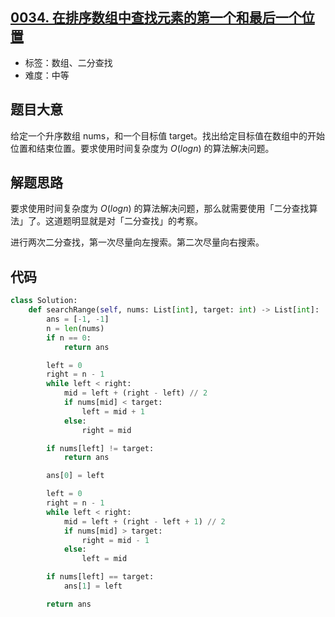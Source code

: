 ## [0034. 在排序数组中查找元素的第一个和最后一个位置](https://leetcode-cn.com/problems/find-first-and-last-position-of-element-in-sorted-array/)

- 标签：数组、二分查找
- 难度：中等

## 题目大意

给定一个升序数组 nums，和一个目标值 target。找出给定目标值在数组中的开始位置和结束位置。要求使用时间复杂度为 $O(log n)$ 的算法解决问题。

## 解题思路

要求使用时间复杂度为 $O(logn)$ 的算法解决问题，那么就需要使用「二分查找算法」了。这道题明显就是对「二分查找」的考察。

进行两次二分查找，第一次尽量向左搜索。第二次尽量向右搜索。

## 代码

```Python
class Solution:
    def searchRange(self, nums: List[int], target: int) -> List[int]:
        ans = [-1, -1]
        n = len(nums)
        if n == 0:
            return ans

        left = 0
        right = n - 1
        while left < right:
            mid = left + (right - left) // 2
            if nums[mid] < target:
                left = mid + 1
            else:
                right = mid

        if nums[left] != target:
            return ans

        ans[0] = left

        left = 0
        right = n - 1
        while left < right:
            mid = left + (right - left + 1) // 2
            if nums[mid] > target:
                right = mid - 1
            else:
                left = mid

        if nums[left] == target:
            ans[1] = left

        return ans
```

